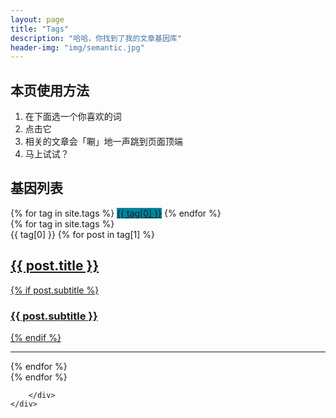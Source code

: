 ```yaml
---
layout: page
title: "Tags"
description: "哈哈，你找到了我的文章基因库"  
header-img: "img/semantic.jpg"  
---
```


## 本页使用方法

1. 在下面选一个你喜欢的词
2. 点击它
3. 相关的文章会「唰」地一声跳到页面顶端
4. 马上试试？

## 基因列表


<!-- Main Content -->
<div class="container">
	<div class="row">
		<div class="col-lg-8 col-md-10">
            <!-- 标签云 -->
			<div id='tag_cloud' class="tags">
				{% for tag in site.tags %}
				<a href="#{{ tag[0] }}" title="{{ tag[0] }}" rel="{{ tag[1].size }}" style="background-color: rgb(0, 133, 161);">{{ tag[0] }}</a>
				{% endfor %}
			</div>
            <!-- 标签列表 -->
			{% for tag in site.tags %}
			<div class="one-tag-list">
			  	<span class="fa fa-tag listing-seperator" id="{{ tag[0] }}">
                    <span class="tag-text">{{ tag[0] }}</span>
                </span>
				{% for post in tag[1] %}
				  <!-- <li class="listing-item">
				  <time datetime="{{ post.date | date:"%Y-%m-%d" }}">{{ post.date | date:"%Y-%m-%d" }}</time>
				  <a href="{{ post.url }}" title="{{ post.title }}">{{ post.title }}</a>
				  </li> -->
				 <div class="post-preview">
				    <a href="{{ post.url | prepend: site.baseurl }}">
				        <h2 class="post-title">
                            {{ post.title }}
				        </h2>
				        {% if post.subtitle %}
				        <h3 class="post-subtitle">
				            {{ post.subtitle }}
				        </h3>
				        {% endif %}
				    </a>
				    <!-- <p class="post-meta">{{ post.date | date:"%Y-%m-%d" }}</p> -->
				</div>
				<hr>
				{% endfor %}
			</div>
			{% endfor %}

		</div>
	</div>
</div>

